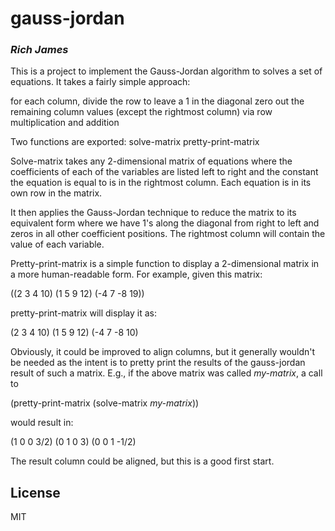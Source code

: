 # gauss-jordan
### _Rich James_

This is a project to implement the Gauss-Jordan algorithm to solves a set of equations.
It takes a fairly simple approach:

  for each column, 
    divide the row to leave a 1 in the diagonal
    zero out the remaining column values (except the rightmost column) via row
	  multiplication and addition
	  
Two functions are exported: 
 solve-matrix 
 pretty-print-matrix
 
Solve-matrix takes any 2-dimensional matrix of equations where the coefficients of each of the variables are listed left to right and the constant the equation is equal to is in the rightmost column.  Each equation is in its own row in the matrix.

It then applies the Gauss-Jordan technique to reduce the matrix to its equivalent form where we have 1's along the diagonal from right to left and zeros in all other coefficient positions.  The rightmost column will contain the value of each variable.

Pretty-print-matrix is a simple function to display a 2-dimensional matrix in a more human-readable form. For example, given this matrix: 

 ((2 3 4 10) (1 5 9 12) (-4 7 -8 19))

pretty-print-matrix will display it as:

 (2 3 4 10)
 (1 5 9 12)
 (-4 7 -8 10)
 
Obviously, it could be improved to align columns, but it generally wouldn't be needed as the intent is to pretty print the results of the gauss-jordan result of such a matrix.  E.g., if the above matrix was called *my-matrix*, a call to

(pretty-print-matrix (solve-matrix *my-matrix*))

would result in:

 (1 0 0 3/2)
 (0 1 0 3)
 (0 0 1 -1/2)

The result column could be aligned, but this is a good first start.

## License

MIT

